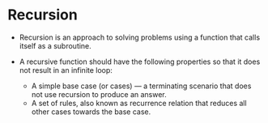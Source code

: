 # Recursion 
- Recursion is an approach to solving problems using a function that calls itself as a subroutine.

- A recursive function should have the following properties so that it does not result in an infinite loop:
  - A simple base case (or cases) — a terminating scenario that does not use recursion to produce an answer.
  - A set of rules, also known as recurrence relation that reduces all other cases towards the base case.
 
